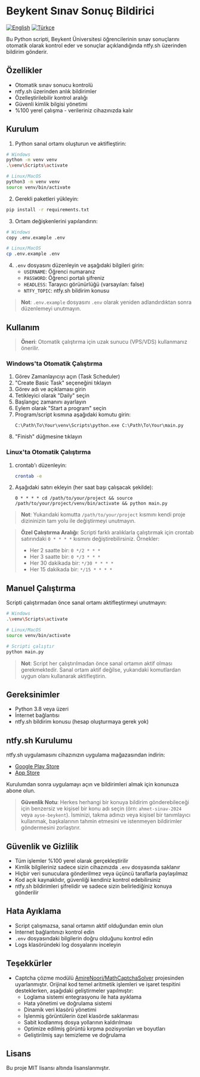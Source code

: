 # Beykent Sınav Sonuç Bildirici

[![English](https://img.shields.io/badge/English-EN-blue)](README.en.md)
[![Türkçe](https://img.shields.io/badge/Türkçe-TR-red)](README.md)

Bu Python scripti, Beykent Üniversitesi öğrencilerinin sınav sonuçlarını otomatik olarak kontrol eder ve sonuçlar açıklandığında ntfy.sh üzerinden bildirim gönderir.

## Özellikler

- Otomatik sınav sonucu kontrolü
- ntfy.sh üzerinden anlık bildirimler
- Özelleştirilebilir kontrol aralığı
- Güvenli kimlik bilgisi yönetimi
- %100 yerel çalışma - verileriniz cihazınızda kalır

## Kurulum

1. Python sanal ortamı oluşturun ve aktifleştirin:

```bash
# Windows
python -m venv venv
.\venv\Scripts\activate

# Linux/MacOS
python3 -m venv venv
source venv/bin/activate
```

2. Gerekli paketleri yükleyin:

```bash
pip install -r requirements.txt
```

3. Ortam değişkenlerini yapılandırın:

```bash
# Windows
copy .env.example .env

# Linux/MacOS
cp .env.example .env
```

4. `.env` dosyasını düzenleyin ve aşağıdaki bilgileri girin:
   - `USERNAME`: Öğrenci numaranız
   - `PASSWORD`: Öğrenci portalı şifreniz
   - `HEADLESS`: Tarayıcı görünürlüğü (varsayılan: false)
   - `NTFY_TOPIC`: ntfy.sh bildirim konusu

> **Not**: `.env.example` dosyasını `.env` olarak yeniden adlandırdıktan sonra düzenlemeyi unutmayın.

## Kullanım

> **Öneri**: Otomatik çalıştırma için uzak sunucu (VPS/VDS) kullanmanız önerilir.

### Windows'ta Otomatik Çalıştırma

1. Görev Zamanlayıcıyı açın (Task Scheduler)
2. "Create Basic Task" seçeneğini tıklayın
3. Görev adı ve açıklaması girin
4. Tetikleyici olarak "Daily" seçin
5. Başlangıç zamanını ayarlayın
6. Eylem olarak "Start a program" seçin
7. Program/script kısmına aşağıdaki komutu girin:
   ```
   C:\Path\To\Your\venv\Scripts\python.exe C:\Path\To\Your\main.py
   ```
8. "Finish" düğmesine tıklayın

### Linux'ta Otomatik Çalıştırma

1. crontab'ı düzenleyin:
   ```bash
   crontab -e
   ```

2. Aşağıdaki satırı ekleyin (her saat başı çalışacak şekilde):
   ```
   0 * * * * cd /path/to/your/project && source /path/to/your/project/venv/bin/activate && python main.py
   ```

> **Not**: Yukarıdaki komutta `/path/to/your/project` kısmını kendi proje dizininizin tam yolu ile değiştirmeyi unutmayın.

> **Özel Çalıştırma Aralığı**: Scripti farklı aralıklarla çalıştırmak için crontab satırındaki `0 * * * *` kısmını değiştirebilirsiniz. Örnekler:
> - Her 2 saatte bir: `0 */2 * * *`
> - Her 3 saatte bir: `0 */3 * * *`
> - Her 30 dakikada bir: `*/30 * * * *`
> - Her 15 dakikada bir: `*/15 * * * *`

## Manuel Çalıştırma

Scripti çalıştırmadan önce sanal ortamı aktifleştirmeyi unutmayın:

```bash
# Windows
.\venv\Scripts\activate

# Linux/MacOS
source venv/bin/activate

# Scripti çalıştır
python main.py
```

> **Not**: Script her çalıştırılmadan önce sanal ortamın aktif olması gerekmektedir. Sanal ortam aktif değilse, yukarıdaki komutlardan uygun olanı kullanarak aktifleştirin.

## Gereksinimler

- Python 3.8 veya üzeri
- İnternet bağlantısı
- ntfy.sh bildirim konusu (hesap oluşturmaya gerek yok)

## ntfy.sh Kurulumu

ntfy.sh uygulamasını cihazınızın uygulama mağazasından indirin:
- [Google Play Store](https://play.google.com/store/apps/details?id=io.heckel.ntfy)
- [App Store](https://apps.apple.com/app/ntfy/id1625396347)

Kurulumdan sonra uygulamayı açın ve bildirimleri almak için konunuza abone olun.

> **Güvenlik Notu**: Herkes herhangi bir konuya bildirim gönderebileceği için benzersiz ve kişisel bir konu adı seçin (örn: `ahmet-sinav-2024` veya `ayse-beykent`). İsminizi, takma adınızı veya kişisel bir tanımlayıcı kullanmak, başkalarının tahmin etmesini ve istenmeyen bildirimler göndermesini zorlaştırır.

## Güvenlik ve Gizlilik

- Tüm işlemler %100 yerel olarak gerçekleştirilir
- Kimlik bilgileriniz sadece sizin cihazınızda `.env` dosyasında saklanır
- Hiçbir veri sunuculara gönderilmez veya üçüncü taraflarla paylaşılmaz
- Kod açık kaynaklıdır, güvenliği kendiniz kontrol edebilirsiniz
- ntfy.sh bildirimleri şifrelidir ve sadece sizin belirlediğiniz konuya gönderilir

## Hata Ayıklama

- Script çalışmazsa, sanal ortamın aktif olduğundan emin olun
- İnternet bağlantınızı kontrol edin
- `.env` dosyasındaki bilgilerin doğru olduğunu kontrol edin
- Logs klasöründeki log dosyalarını inceleyin

## Teşekkürler

- Captcha çözme modülü [AmireNoori/MathCaptchaSolver](https://github.com/AmireNoori/MathCaptchaSolver) projesinden uyarlanmıştır. Orijinal kod temel aritmetik işlemleri ve işaret tespitini desteklerken, aşağıdaki geliştirmeler yapılmıştır:
  - Loglama sistemi entegrasyonu ile hata ayıklama
  - Hata yönetimi ve doğrulama sistemi
  - Dinamik veri klasörü yönetimi
  - İşlenmiş görüntülerin özel klasörde saklanması
  - Sabit kodlanmış dosya yollarının kaldırılması
  - Optimize edilmiş görüntü kırpma pozisyonları ve boyutları
  - Geliştirilmiş sayı temizleme ve doğrulama

## Lisans

Bu proje MIT lisansı altında lisanslanmıştır.
